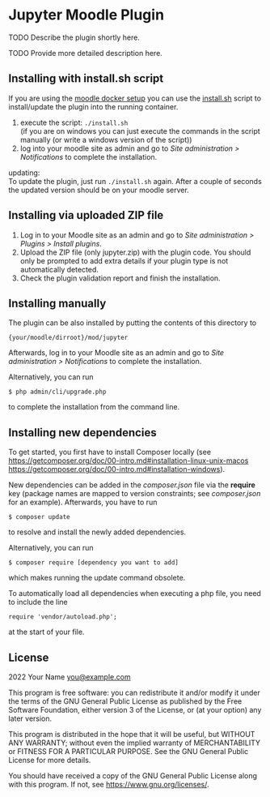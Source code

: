 # Jupyter Moodle Plugin #

TODO Describe the plugin shortly here.

TODO Provide more detailed description here.

## Installing with install.sh script ##

If you are using the [moodle docker setup](../moodle_docker/README.md) you can use the [install.sh](install.sh) script to install/update the plugin into the running container.

1. execute the script: `./install.sh`  
(if you are on windows you can just execute the commands in the script manually (or write a windows version of the script))
2. log into your moodle site as admin and go to _Site administration >
Notifications_ to complete the installation.

updating:  
To update the plugin, just run `./install.sh` again. After a couple of seconds the updated version should be on your moodle server.
## Installing via uploaded ZIP file ##

1. Log in to your Moodle site as an admin and go to _Site administration >
   Plugins > Install plugins_.
2. Upload the ZIP file (only jupyter.zip) with the plugin code. You should only be prompted to add
   extra details if your plugin type is not automatically detected.
3. Check the plugin validation report and finish the installation.


## Installing manually ##

The plugin can be also installed by putting the contents of this directory to

    {your/moodle/dirroot}/mod/jupyter

Afterwards, log in to your Moodle site as an admin and go to _Site administration >
Notifications_ to complete the installation.

Alternatively, you can run

    $ php admin/cli/upgrade.php

to complete the installation from the command line.

## Installing new dependencies ##

To get started, you first have to install Composer locally (see https://getcomposer.org/doc/00-intro.md#installation-linux-unix-macos
https://getcomposer.org/doc/00-intro.md#installation-windows).

New dependencies can be added in the _composer.json_ file via the __require__ key (package names are mapped to version constraints; see _composer.json_ for an example). Afterwards, you have to run

    $ composer update

to resolve and install the newly added dependencies.

Alternatively, you can run

    $ composer require [dependency you want to add]

which makes running the update command obsolete.

To automatically load all dependencies when executing a php file, you need to include the line

    require 'vendor/autoload.php';

at the start of your file.

## License ##

2022 Your Name <you@example.com>

This program is free software: you can redistribute it and/or modify it under
the terms of the GNU General Public License as published by the Free Software
Foundation, either version 3 of the License, or (at your option) any later
version.

This program is distributed in the hope that it will be useful, but WITHOUT ANY
WARRANTY; without even the implied warranty of MERCHANTABILITY or FITNESS FOR A
PARTICULAR PURPOSE.  See the GNU General Public License for more details.

You should have received a copy of the GNU General Public License along with
this program.  If not, see <https://www.gnu.org/licenses/>.
